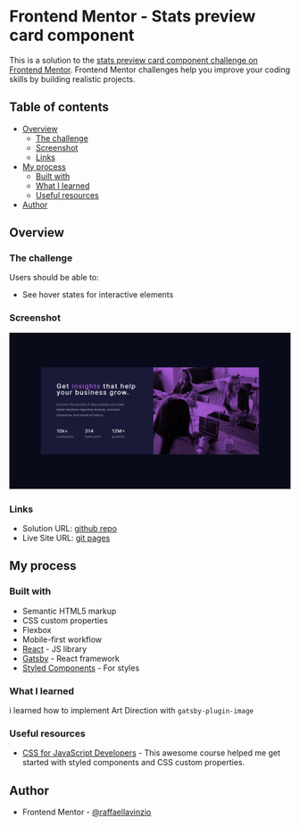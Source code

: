 # Frontend Mentor - Stats preview card component

This is a solution to the [stats preview card component challenge on Frontend Mentor](https://www.frontendmentor.io/challenges/stats-preview-card-component-8JqbgoU62). Frontend Mentor challenges help you improve your coding skills by building realistic projects.

## Table of contents

- [Overview](#overview)
  - [The challenge](#the-challenge)
  - [Screenshot](#screenshot)
  - [Links](#links)
- [My process](#my-process)
  - [Built with](#built-with)
  - [What I learned](#what-i-learned)
  - [Useful resources](#useful-resources)
- [Author](#author)

## Overview

### The challenge

Users should be able to:

- See hover states for interactive elements

### Screenshot

![screenshot](./src/images/screenshot.png)

### Links

- Solution URL: [github repo](https://github.com/raffaellavinzio/stats-preview-card-component)
- Live Site URL: [git pages](https://raffaellavinzio.github.io/stats-preview-card-component/)

## My process

### Built with

- Semantic HTML5 markup
- CSS custom properties
- Flexbox
- Mobile-first workflow
- [React](https://reactjs.org/) - JS library
- [Gatsby](https://gatsbyjs.org/) - React framework
- [Styled Components](https://styled-components.com/) - For styles

### What I learned

i learned how to implement Art Direction with `gatsby-plugin-image`

### Useful resources

- [CSS for JavaScript Developers](https://css-for-js.dev/) - This awesome course helped me get started with styled components and CSS custom properties.

## Author

- Frontend Mentor - [@raffaellavinzio](https://www.frontendmentor.io/profile/raffaellavinzio)
